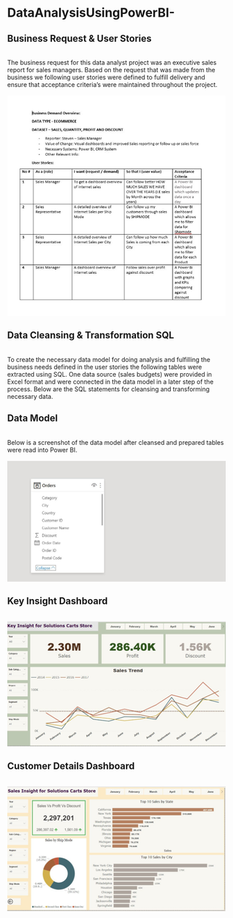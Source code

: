 # DataAnalysisUsingPowerBI-
<h2>Business Request & User Stories</h2><br>
The business request for this data analyst project was an executive sales report for sales managers. 
Based on the request that was made from the business we following user stories were defined to fulfill delivery and ensure that acceptance criteria’s were maintained throughout the project.<br><br>
<img src='Capture.PNG'>
<br>
<h2>Data Cleansing & Transformation SQL</h2>
<br>
To create the necessary data model for doing analysis and fulfilling the business needs defined in the user stories the following tables were extracted using SQL.
One data source (sales budgets) were provided in Excel format and were connected in the data model in a later step of the process.
Below are the SQL statements for cleansing and transforming necessary data.
<br>
<h2>Data Model</h2>
<br>
Below is a screenshot of the data model after cleansed and prepared tables were read into Power BI.
<br>
<br>
<img src='Data Modelling.PNG'>
<br>
<h2>Key Insight Dashboard</h2>
<br>
<img src='Key Insight.PNG'>
<br>
<h2>Customer Details Dashboard</h2>
<br>
<img src='Sales Insight.PNG'>
